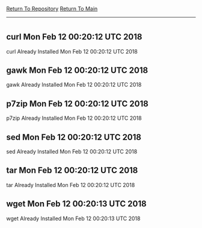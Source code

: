 [Return To Repository](https://github.com/deathbybandaid/piholeparser/)
[Return To Main](https://github.com/deathbybandaid/piholeparser/blob/master/RecentRunLogs/Mainlog.md)
____________________________________
# 
## curl Mon Feb 12 00:20:12 UTC 2018
curl Already Installed Mon Feb 12 00:20:12 UTC 2018
## gawk Mon Feb 12 00:20:12 UTC 2018
gawk Already Installed Mon Feb 12 00:20:12 UTC 2018
## p7zip Mon Feb 12 00:20:12 UTC 2018
p7zip Already Installed Mon Feb 12 00:20:12 UTC 2018
## sed Mon Feb 12 00:20:12 UTC 2018
sed Already Installed Mon Feb 12 00:20:12 UTC 2018
## tar Mon Feb 12 00:20:12 UTC 2018
tar Already Installed Mon Feb 12 00:20:12 UTC 2018
## wget Mon Feb 12 00:20:13 UTC 2018
wget Already Installed Mon Feb 12 00:20:13 UTC 2018
